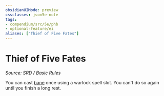 ```yaml
---
obsidianUIMode: preview
cssclasses: json5e-note
tags:
- compendium/src/5e/phb
- optional-feature/ei
aliases: ["Thief of Five Fates"]
---
```

# Thief of Five Fates
*Source: SRD / Basic Rules* 

You can cast [bane](compendium/spells/bane.md) once using a warlock spell slot. You can't do so again until you finish a long rest.
